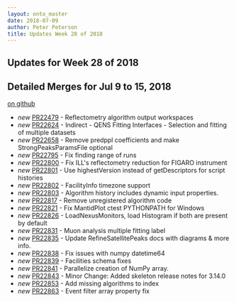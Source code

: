 ```yaml
---
layout: onto_master
date: 2018-07-09
author: Peter Peterson
title: Updates Week 28 of 2018
---
```

Updates for Week 28 of 2018
---------------------------

Detailed Merges for Jul 9 to 15, 2018
-------------------------------------
[on github](https://github.com/mantidproject/mantid/pulls?q=is%3Apr+merged%3A2018-07-10..2018-07-15)

* *new* [PR22479](https://github.com/mantidproject/mantid/pull/22479) - Reflectometry algorithm output workspaces
* *new* [PR22624](https://github.com/mantidproject/mantid/pull/22624) - Indirect - QENS Fitting Interfaces - Selection and fitting of multiple datasets
* *new* [PR22658](https://github.com/mantidproject/mantid/pull/22658) - Remove predppl coefficients and make StrongPeaksParamsFile optional
* *new* [PR22795](https://github.com/mantidproject/mantid/pull/22795) - Fix finding range of runs
* *new* [PR22800](https://github.com/mantidproject/mantid/pull/22800) - Fix ILL's reflectometry reduction for FIGARO instrument
* *new* [PR22801](https://github.com/mantidproject/mantid/pull/22801) - Use highestVersion instead of getDescriptors for script histories
* *new* [PR22802](https://github.com/mantidproject/mantid/pull/22802) - FacilityInfo timezone support
* *new* [PR22803](https://github.com/mantidproject/mantid/pull/22803) - Algorithm history includes dynamic input properties.
* *new* [PR22817](https://github.com/mantidproject/mantid/pull/22817) - Remove unregistered algorithm code
* *new* [PR22821](https://github.com/mantidproject/mantid/pull/22821) - Fix MantidPlot ctest PYTHONPATH for Windows
* *new* [PR22826](https://github.com/mantidproject/mantid/pull/22826) - LoadNexusMonitors, load Histogram if both are present by default
* *new* [PR22831](https://github.com/mantidproject/mantid/pull/22831) - Muon analysis multiple fitting label
* *new* [PR22835](https://github.com/mantidproject/mantid/pull/22835) - Update RefineSatellitePeaks docs with diagrams & more info.
* *new* [PR22838](https://github.com/mantidproject/mantid/pull/22838) - Fix issues with numpy datetime64
* *new* [PR22839](https://github.com/mantidproject/mantid/pull/22839) - Facilities schema fixes
* *new* [PR22841](https://github.com/mantidproject/mantid/pull/22841) - Parallelize creation of NumPy array.
* *new* [PR22843](https://github.com/mantidproject/mantid/pull/22843) - Minor Change: Added skeleton release notes for 3.14.0
* *new* [PR22853](https://github.com/mantidproject/mantid/pull/22853) - Add missing algorithms to index
* *new* [PR22863](https://github.com/mantidproject/mantid/pull/22863) - Event filter array property fix
